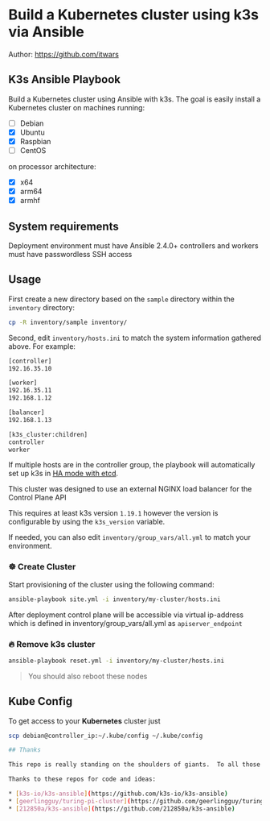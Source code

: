 # Build a Kubernetes cluster using k3s via Ansible

Author: <https://github.com/itwars>

## K3s Ansible Playbook

Build a Kubernetes cluster using Ansible with k3s. The goal is easily install a Kubernetes cluster on machines running:

- [ ] Debian
- [X] Ubuntu
- [X] Raspbian
- [ ] CentOS

on processor architecture:

- [X] x64
- [X] arm64
- [X] armhf

## System requirements

Deployment environment must have Ansible 2.4.0+
controllers and workers must have passwordless SSH access

## Usage

First create a new directory based on the `sample` directory within the `inventory` directory:

```bash
cp -R inventory/sample inventory/
```

Second, edit `inventory/hosts.ini` to match the system information gathered above. For example:

```bash
[controller]
192.16.35.10

[worker]
192.16.35.11
192.168.1.12

[balancer]
192.168.1.13

[k3s_cluster:children]
controller
worker
```

If multiple hosts are in the controller group, the playbook will automatically set up k3s in [HA mode with etcd](https://rancher.com/docs/k3s/latest/en/installation/ha-embedded/).

This cluster was designed to use an external NGINX load balancer for the Control Plane API

This requires at least k3s version `1.19.1` however the version is configurable by using the `k3s_version` variable.

If needed, you can also edit `inventory/group_vars/all.yml` to match your environment.

### ☸️ Create Cluster

Start provisioning of the cluster using the following command:

```bash
ansible-playbook site.yml -i inventory/my-cluster/hosts.ini
```

After deployment control plane will be accessible via virtual ip-address which is defined in inventory/group_vars/all.yml as `apiserver_endpoint`

### 🔥 Remove k3s cluster

```bash
ansible-playbook reset.yml -i inventory/my-cluster/hosts.ini
```

>You should also reboot these nodes 

## Kube Config

To get access to your **Kubernetes** cluster just

```bash
scp debian@controller_ip:~/.kube/config ~/.kube/config

## Thanks 

This repo is really standing on the shoulders of giants.  To all those who have contributed.

Thanks to these repos for code and ideas:

* [k3s-io/k3s-ansible](https://github.com/k3s-io/k3s-ansible)
* [geerlingguy/turing-pi-cluster](https://github.com/geerlingguy/turing-pi-cluster)
* [212850a/k3s-ansible](https://github.com/212850a/k3s-ansible) 